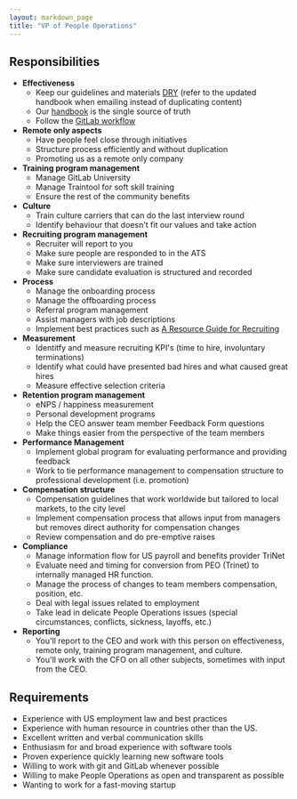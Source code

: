 ```yaml
---
layout: markdown_page
title: "VP of People Operations"
---
```


## Responsibilities

- **Effectiveness**
    - Keep our guidelines and materials [DRY](https://en.wikipedia.org/wiki/Don%27t_repeat_yourself) (refer to the updated handbook when emailing instead of duplicating content)
    - Our [handbook](https://about.gitlab.com/handbook/) is the single source of truth
    - Follow the [GitLab workflow](http://doc.gitlab.com/ee/workflow/gitlab_flow.html)
 - **Remote only aspects**
    - Have people feel close through initiatives
    - Structure process efficiently and without duplication
    - Promoting us as a remote only company
- **Training program management**
    - Manage GitLab University
    - Manage Traintool for soft skill training
    - Ensure the rest of the community benefits
- **Culture**
    - Train culture carriers that can do the last interview round
    - Identify behaviour that doesn't fit our values and take action
- **Recruiting program management**
    - Recruiter will report to you
    - Make sure people are responded to in the ATS
    - Make sure interviewers are trained
    - Make sure candidate evaluation is structured and recorded
- **Process**
    - Manage the onboarding process
    - Manage the offboarding process
    - Referral program management
    - Assist managers with job descriptions
    - Implement best practices such as [A Resource Guide for Recruiting](https://medium.com/for-entrepreneurs/a-resource-guide-for-recruiting-advice-from-the-experts-a41d549880f4#.g9pkqdeq7)
- **Measurement**
    - Identitfy and measure recruiting KPI's (time to hire, involuntary terminations)
    - Identify what could have presented bad hires and what caused great hires
    - Measure effective selection criteria
- **Retention program management**
    - eNPS / happiness measurement
    - Personal development programs
    - Help the CEO answer team member Feedback Form questions
    - Make things easier from the perspective of the team members
- **Performance Management**
    - Implement global program for evaluating performance and providing feedback
    - Work to tie performance management to compensation structure to professional development (i.e. promotion)
- **Compensation structure**
    - Compensation guidelines that work worldwide but tailored to local markets, to the city level
    - Implement compensation process that allows input from managers but removes direct authority for compensation changes
    - Review compensation and do pre-emptive raises
- **Compliance**
    - Manage information flow for US payroll and benefits provider TriNet
    - Evaluate need and timing for conversion from PEO (Trinet) to internally managed HR function.
    - Manage the process of changes to team members compensation, position, etc.
    - Deal with legal issues related to employment
    - Take lead in delicate People Operations issues (special circumstances, conflicts, sickness, layoffs, etc.)
- **Reporting**
    - You'll report to the CEO and work with this person on effectiveness, remote only, training program management, and culture.
    - You'll work with the CFO on all other subjects, sometimes with input from the CEO.

## Requirements

- Experience with US employment law and best practices
- Experience with human resource in countries other than the US.
- Excellent written and verbal communication skills
- Enthusiasm for and broad experience with software tools
- Proven experience quickly learning new software tools
- Willing to work with git and GitLab whenever possible
- Willing to make People Operations as open and transparent as possible
- Wanting to work for a fast-moving startup
